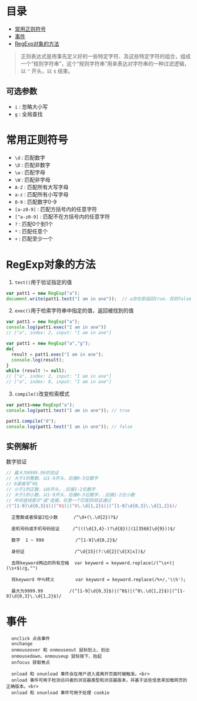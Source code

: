 # 目录

- [常用正则符号](#常用正则符号)
- [事件](#事件)
- [RegExp对象的方法](#RegExp对象的方法)

> 正则表达式是用事先定义好的一些特定字符、及这些特定字符的组合，组成一个“规则字符串”，这个“规则字符串”用来表达对字符串的一种过滤逻辑，以 `^` 开头，以 `$` 结束。

## 可选参数

- `i` : 忽略大小写
- `g` : 全局查找

# 常用正则符号

- `\d` : 匹配数字
- `\D` : 匹配非数字
- `\w` : 匹配字母
- `\W` : 匹配非字母
- `A-Z` : 匹配所有大写字母
- `a-z` : 匹配所有小写字母
- `0-9` : 匹配数字0-9 
- `[a-z0-9]` : 匹配方括号内的任意字符
- `[^a-z0-9]` : 匹配不在方括号内的任意字符
- `?` : 匹配0个到1个
- `*` : 匹配任意个
- `+` : 匹配至少一个

# RegExp对象的方法

1. `test()`用于验证指定的值

```js
var patt1 = new RegExp("a");
document.write(patt1.test("I am in ane"));  // a存在即返回true，否则false
```

2. `exec()`用于检索字符串中指定的值，返回被找到的值

```js
var patt1 = new RegExp("a");
console.log(patt1.exec("I am in ane"))
// ["a", index: 2, input: "I am in ane"]

var patt1 = new RegExp("a","g");
do{
  result = patt1.exec("I am in ane");
  console.log(result);
}
while (result != null);
// ["a", index: 2, input: "I am in ane"]
// ["a", index: 8, input: "I am in ane"]
```

3. `compile()`改变检索模式

```js
var patt1=new RegExp("a");
console.log(patt1.test("I am in ane")); // true

patt1.compile("d");
console.log(patt1.test("I am in ane")); // false
```

## 实例解析

 数字验证

```js
// 最大为9999.99的验证
// 大于1的整数，以1-9开头，后接0-3位数字
// 0直接写^0$
// 小于1的正数，以0开头，.后接1-2位数字
// 大于1的小数，以1-9开头，后接0-3位数字，.后接1-2位小数
// 中间竖线表示"或"连接，任意一个匹配则验证通过
/(^[1-9]\d{0,3}$)|(^0$)|(^0\.\d{1,2}$)|(^[1-9]\d{0,3}\.\d{1,2}$)/
```

```
  正整数或者保留2位小数      /^\d+(\.\d{2})?$/
```

```
  座机号码或手机号码验证     /^(((\d{3,4}-)?\d{8})|(1[3568]\d{9}))$/ 
```

```
  数字  1 ~ 999            /^[1-9]\d{0,2}$/
```

```
  身份证                   /^\d{15}(?:\d{2}[\d|X|x])$/
```

```
  去除keyword两边的所有空格  var keyword = keyword.replace(/(^\s+)|(\s+$)/g,"")   
```

```
  将keyword 中％转义        var keyword = keyword.replace(/%+/,'\\%');    
```

```
  最大为9999.99          /(^[1-9]\d{0,3}$)|(^0$)|(^0\.\d{1,2}$)|(^[1-9]\d{0,3}\.\d{1,2}$)/
```
# 事件
```
  onclick 点击事件
  onchange 
  onmouseover 和 onmouseout 鼠标划上、划出
  onmousedown、onmouseup 鼠标按下、抬起
  onfocus 获取焦点
```

```
  onload 和 onunload 事件会在用户进入或离开页面时被触发。<br>  
  onload 事件可用于检测访问者的浏览器类型和浏览器版本，并基于这些信息来加载网页的正确版本。<br>  
  onload 和 onunload 事件可用于处理 cookie  
```

```

```
